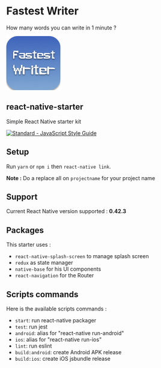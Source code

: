 # Fastest Writer
How many words you can write in 1 minute ?

![](https://github.com/DCKT/FastestWriter-app/blob/master/android/app/src/main/res/mipmap-xxhdpi/ic_launcher.png?raw=true)

## react-native-starter
Simple React Native starter kit 

[![Standard - JavaScript Style Guide](https://cdn.rawgit.com/feross/standard/master/badge.svg)](https://github.com/feross/standard)

## Setup
Run `yarn` or `npm i` then `react-native link`.

**Note :** Do a replace all on `projectname` for your project name

## Support
Current React Native version supported : **0.42.3**

## Packages

This starter uses :
- `react-native-splash-screen` to manage splash screen
- `redux` as state manager
- `native-base` for his UI components
- `react-navigation` for the Router

## Scripts commands

Here is the available scripts commands : 
- `start`: run react-native packager
- `test`: run jest
- `android`: alias for "react-native run-android"
- `ios`: alias for "react-native run-ios"
- `lint`: run eslint
- `build:android`: create Android APK release
- `build:ios`: create iOS jsbundle release
